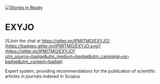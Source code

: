 [![Stories in Ready](https://badge.waffle.io/IPMITMO/EXYJO.png?label=ready&title=Ready)](https://waffle.io/IPMITMO/EXYJO)
# EXYJO

[![Join the chat at https://gitter.im/IPMITMO/EXYJO](https://badges.gitter.im/IPMITMO/EXYJO.svg)](https://gitter.im/IPMITMO/EXYJO?utm_source=badge&utm_medium=badge&utm_campaign=pr-badge&utm_content=badge)

Expert system, providing recommendations for the publication of scientific articles in journals indexed in Scopus
